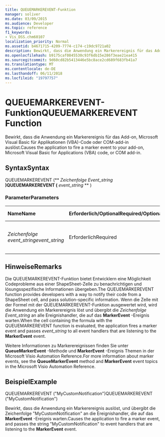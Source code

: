 ```yaml
---
title: QUEUEMARKEREVENT-Funktion
manager: soliver
ms.date: 03/09/2015
ms.audience: Developer
ms.topic: reference
f1_keywords:
- Vis_DSS.chm60107
localization_priority: Normal
ms.assetid: b4671715-4209-7774-c174-c19dc9721a02
description: Bewirkt, dass die Anwendung ein Markerereignis für das Add-on, Microsoft Visual Basic für Applikationen (VBA)-Code oder COM-add-in auslöst.
ms.openlocfilehash: b9175caf0845530c93f6db15e286f3eae21ea415
ms.sourcegitcommit: 9d60cd82b5413446e5bc8ace2cd689f683fb41a7
ms.translationtype: MT
ms.contentlocale: de-DE
ms.lasthandoff: 06/11/2018
ms.locfileid: "19797757"
---
```

# <a name="queuemarkerevent-function"></a><span data-ttu-id="116e9-103">QUEUEMARKEREVENT-Funktion</span><span class="sxs-lookup"><span data-stu-id="116e9-103">QUEUEMARKEREVENT Function</span></span>

<span data-ttu-id="116e9-104">Bewirkt, dass die Anwendung ein Markerereignis für das Add-on, Microsoft Visual Basic für Applikationen (VBA)-Code oder COM-add-in auslöst.</span><span class="sxs-lookup"><span data-stu-id="116e9-104">Causes the application to fire a marker event to your add-on, Microsoft Visual Basic for Applications (VBA) code, or COM add-in.</span></span> 
  
## <a name="syntax"></a><span data-ttu-id="116e9-105">Syntax</span><span class="sxs-lookup"><span data-stu-id="116e9-105">Syntax</span></span>

<span data-ttu-id="116e9-106">QUEUEMARKEREVENT (** *Zeichenfolge Event_string* **)</span><span class="sxs-lookup"><span data-stu-id="116e9-106">QUEUEMARKEREVENT (** *event_string* ** )</span></span> 
  
### <a name="parameters"></a><span data-ttu-id="116e9-107">Parameter</span><span class="sxs-lookup"><span data-stu-id="116e9-107">Parameters</span></span>

|<span data-ttu-id="116e9-108">**Name**</span><span class="sxs-lookup"><span data-stu-id="116e9-108">**Name**</span></span>|<span data-ttu-id="116e9-109">**Erforderlich/Optional**</span><span class="sxs-lookup"><span data-stu-id="116e9-109">**Required/Optional**</span></span>|<span data-ttu-id="116e9-110">**Datentyp**</span><span class="sxs-lookup"><span data-stu-id="116e9-110">**Data Type**</span></span>|<span data-ttu-id="116e9-111">**Beschreibung**</span><span class="sxs-lookup"><span data-stu-id="116e9-111">**Description**</span></span>|
|:-----|:-----|:-----|:-----|
| <span data-ttu-id="116e9-112">_Zeichenfolge event_string_</span><span class="sxs-lookup"><span data-stu-id="116e9-112">_event_string_</span></span> <br/> |<span data-ttu-id="116e9-113">Erforderlich</span><span class="sxs-lookup"><span data-stu-id="116e9-113">Required</span></span>  <br/> |<span data-ttu-id="116e9-114">**String**</span><span class="sxs-lookup"><span data-stu-id="116e9-114">**String**</span></span> <br/> | <span data-ttu-id="116e9-115">Die Zeichenfolge, die an den Ereignishandler übergeben.</span><span class="sxs-lookup"><span data-stu-id="116e9-115">The string to pass to your event handler.</span></span>  <br/> |
   
## <a name="remarks"></a><span data-ttu-id="116e9-116">Hinweise</span><span class="sxs-lookup"><span data-stu-id="116e9-116">Remarks</span></span>

<span data-ttu-id="116e9-117">Die QUEUEMARKEREVENT-Funktion bietet Entwicklern eine Möglichkeit Codeprobleme aus einer ShapeSheet-Zelle zu benachrichtigen und lösungsspezifische Informationen übergeben.</span><span class="sxs-lookup"><span data-stu-id="116e9-117">The QUEUEMARKEREVENT function provides developers with a way to notify their code from a ShapeSheet cell, and pass solution-specific information.</span></span> <span data-ttu-id="116e9-118">Wenn die Zelle mit der Formel mit der QUEUEMARKEREVENT-Funktion ausgewertet wird, wird die Anwendung ein Markerereignis löst und übergibt die _Zeichenfolge Event_string_ an alle Ereignishandler, die auf das **MarkerEvent** -Ereignis warten.</span><span class="sxs-lookup"><span data-stu-id="116e9-118">When the cell containing the formula with the QUEUEMARKEREVENT function is evaluated, the application fires a marker event and passes  _event_string_ to all event handlers that are listening to the **MarkerEvent** event.</span></span> 
  
<span data-ttu-id="116e9-119">Weitere Informationen zu Markerereignissen finden Sie unter **QueueMarkerEvent** -Methode und **MarkerEvent** -Ereignis Themen in der Microsoft Visio Automation Reference.</span><span class="sxs-lookup"><span data-stu-id="116e9-119">For more information about marker events, see the **QueueMarkerEvent** method and **MarkerEvent** event topics in the Microsoft Visio Automation Reference.</span></span> 
  
## <a name="example"></a><span data-ttu-id="116e9-120">Beispiel</span><span class="sxs-lookup"><span data-stu-id="116e9-120">Example</span></span>

<span data-ttu-id="116e9-121">QUEUEMARKEREVENT ("MyCustomNotification")</span><span class="sxs-lookup"><span data-stu-id="116e9-121">QUEUEMARKEREVENT ("MyCustomNotification")</span></span> 
  
<span data-ttu-id="116e9-122">Bewirkt, dass die Anwendung ein Markerereignis auslöst, und übergibt die Zeichenfolge "MyCustomNotification" an die Ereignishandler, die auf das **MarkerEvent** -Ereignis warten.</span><span class="sxs-lookup"><span data-stu-id="116e9-122">Causes the application to fire a marker event, and passes the string "MyCustomNotification" to event handlers that are listening to the **MarkerEvent** event.</span></span> 
  


